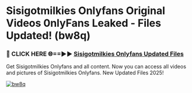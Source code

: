 # Sisigotmilkies Onlyfans Original Videos 0nlyFans Leaked - Files Updated! (bw8q)

<h3>🔴 CLICK HERE 🌐==►► <a href="https://tinyurl.com/ehrbuxhb" rel="nofollow">Sisigotmilkies Onlyfans Updated Files</a></h3>

Get Sisigotmilkies Onlyfans and all content. Now you can access all videos and pictures of Sisigotmilkies Onlyfans. New Updated Files 2025!

[![bw8q](https://i.imgur.com/lVYEuWS.gif)](https://tinyurl.com/ehrbuxhb)
